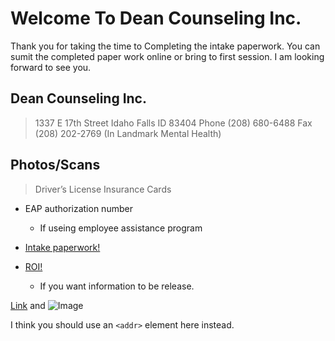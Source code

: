 # Welcome To Dean Counseling Inc.

Thank you for taking the time to Completing the intake paperwork. You can sumit the completed paper work online or bring to first session. I am looking forward to see you.

## Dean Counseling Inc.
> 1337 E 17th Street
> Idaho Falls ID 83404
> Phone (208) 680-6488
> Fax (208) 202-2769
> (In Landmark Mental Health)


## Photos/Scans
> Driver’s License 
> Insurance Cards 

- EAP authorization number
  - If useing employee assistance program

- [Intake paperwork!](http://google.com)
- [ROI!](http://google.com) 
  * If you want information to be release.






[Link](url) and ![Image](src)

I think you should use an
`<addr>` element here instead.
